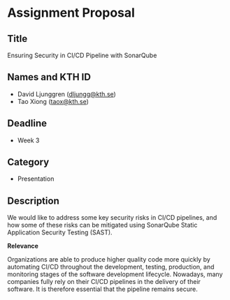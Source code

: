 # Assignment Proposal

## Title
Ensuring Security in CI/CD Pipeline with SonarQube


## Names and KTH ID

  - David Ljunggren (dljungg@kth.se)
  - Tao Xiong (taox@kth.se)

## Deadline

- Week 3

## Category

- Presentation

## Description

We would like to address some key security risks in CI/CD pipelines, and how some of these risks can be mitigated using SonarQube Static Application Security Testing (SAST).

**Relevance**

Organizations are able to produce higher quality code more quickly by automating CI/CD throughout the development, testing, production, and monitoring stages of the software development lifecycle. Nowadays, many companies fully rely on their CI/CD pipelines in the delivery of their software. It is therefore essential that the pipeline remains secure.